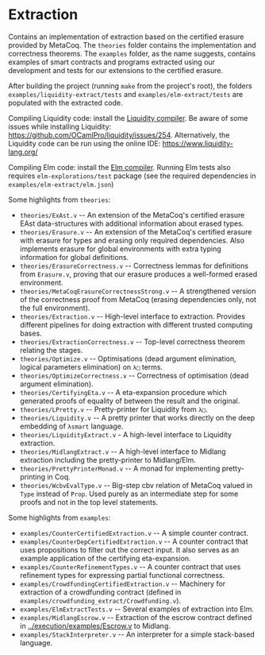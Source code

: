# Extraction

Contains an implementation of extraction based on the certified erasure provided by MetaCoq. The
`theories` folder contains the implementation and correctness theorems.  The `examples` folder, as
the name suggests, contains examples of smart contracts and programs extracted using our development
and tests for our extensions to the certified erasure.

After building the project (running `make` from the project's root), the folders
`examples/liquidity-extract/tests` and `examples/elm-extract/tests` are populated with the extracted code. 

Compiling Liquidity code:
install the [Liquidity compiler](https://www.liquidity-lang.org/doc/installation/index.html). Be
aware of some issues while installing Liquidity: https://github.com/OCamlPro/liquidity/issues/254.
Alternatively, the Liquidity code can be run using the online IDE: https://www.liquidity-lang.org/

Compiling Elm code:
install the [Elm compiler](https://guide.elm-lang.org/install/elm.html).
Running Elm tests also requires `elm-explorations/test` package (see the required dependencies in
`examples/elm-extract/elm.json`)

Some highlights from `theories`:


* `theories/ExAst.v` -- An extension of the MetaCoq's certified erasure EAst data-structures with additional information about erased types. 
* `theories/Erasure.v` -- An extension of the MetaCoq's certified erasure with erasure for types and erasing only required dependencies. Also implements erasure for global environments with extra typing information for global definitions.
* `theories/ErasureCorrectness.v` -- Correctness lemmas for definitions from `Erasure.v`, proving that our erasure produces a well-formed erased environment.
* `theories/MetaCoqErasureCorrectnessStrong.v` -- A strengthened version of the correctness proof from MetaCoq (erasing dependencies only, not the full environment).
* `theories/Extraction.v` -- High-level interface to extraction. Provides different pipelines for doing extraction with different trusted computing bases.
* `theories/ExtractionCorrectness.v` -- Top-level correctness theorem relating the stages.
* `theories/Optimize.v` -- Optimisations (dead argument elimination, logical parameters elimination) on `λ□` terms.
* `theories/OptimizeCorrectness.v` -- Correctness of optimisation (dead argument elimination).
* `theories/CertifyingEta.v` -- A eta-expansion procedure which generated proofs of equality of between the result and the original.
* `theories/LPretty.v` -- Pretty-printer for Liquidity from `λ□`.
* `theories/Liquidity.v` -- A pretty printer that works directly on the deep embedding of `λsmart` language.
* `theories/LiquidityExtract.v` - A high-level interface to Liquidity extraction.
* `theories/MidlangExtract.v` -- A high-level interface to Midlang extraction including the pretty-printer to Midlang/Elm.
* `theories/PrettyPrinterMonad.v` -- A monad for implementing pretty-printing in Coq.
* `theories/WcbvEvalType.v` -- Big-step cbv relation of MetaCoq valued in `Type` instead of `Prop`. Used purely as an intermediate step for some proofs and not in the top level statements.


Some highlights from `examples`:

* `examples/CounterCertifiedExtraction.v` -- A simple counter contract.
* `examples/CounterDepCertifiedExtraction.v` -- A counter contract that uses propositions to filter out the correct input. It also serves as an example application of the certifying eta-expansion.
* `examples/CounterRefinementTypes.v` -- A counter contract that uses refinement types for expressing partial functional correctness.
* `examples/CrowdfundingCertifiedExtraction.v` -- Machinery for extraction of a crowdfunding contract (defined in `examples/crowdfunding_extract/Crowdfunding.v`).
* `examples/ElmExtractTests.v` -- Several examples of extraction into Elm.
* `examples/MidlangEscrow.v` -- Extraction of the escrow contract defined in [../execution/examples/Escrow.v](../execution/examples/Escrow.v) to Midlang.
* `examples/StackInterpreter.v` -- An interpreter for a simple stack-based language.
